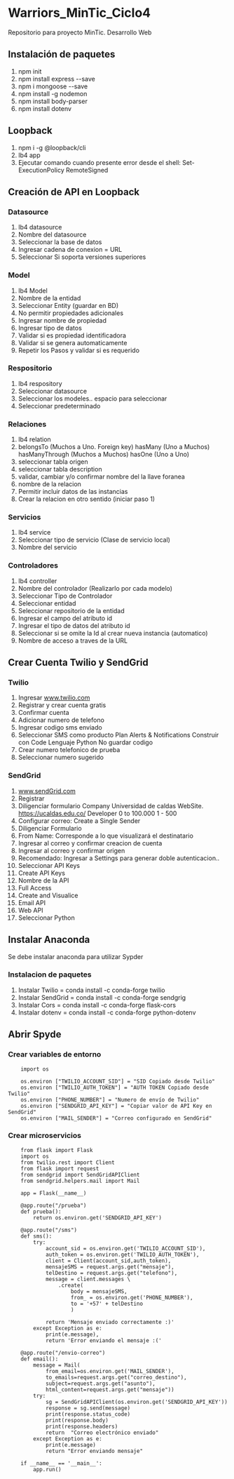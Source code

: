 # Warriors_MinTic_Ciclo4
Repositorio para proyecto MinTic. Desarrollo Web


## Instalación de paquetes
1. npm init
2. npm install express --save
3. npm i mongoose --save
4. npm install -g nodemon
5. npm install body-parser
6. npm install dotenv

## Loopback
1. npm i -g @loopback/cli
2. lb4 app
3. Ejecutar comando cuando presente error desde el shell: Set-ExecutionPolicy RemoteSigned

## Creación de API en Loopback
### Datasource
1. lb4 datasource
2. Nombre del datasource
3. Seleccionar la base de datos
4. Ingresar cadena de conexion = URL
5. Seleccionar Si soporta versiones superiores 

### Model
1. lb4 Model
2. Nombre de la entidad
3. Seleccionar Entity (guardar en BD)
4. No permitir propiedades adicionales
5. Ingresar nombre de propiedad
6. Ingresar tipo de datos
7. Validar si es propiedad identificadora
8. Validar si se genera automaticamente
9. Repetir los Pasos y validar si es requerido

### Respositorio
1. lb4 respository
2. Seleccionar datasource
3. Seleccionar los modeles.. espacio para seleccionar
5. Seleccionar predeterminado

### Relaciones
1. lb4 relation
2.  belongsTo (Muchos a Uno. Foreign key)
    hasMany (Uno a Muchos)
    hasManyThrough (Muchos a Muchos)
    hasOne (Uno a Uno)
3. seleccionar tabla origen
4. seleccionar tabla description
5. validar, cambiar y/o confirmar nombre del la llave foranea
6. nombre de la relacion
7. Permitir incluir datos de las instancias
8. Crear la relacion en otro sentido (iniciar paso 1)

### Servicios
1. lb4 service
2. Seleccionar tipo de servicio (Clase de servicio local)
3. Nombre del servicio

### Controladores
1. lb4 controller
2. Nombre del controlador (Realizarlo por cada modelo)
3. Seleccionar Tipo de Controlador
4. Seleccionar entidad
5. Seleccionar repositorio de la entidad
6. Ingresar el campo del atributo id
7. Ingresar el tipo de datos del atributo id
8. Seleccionar si se omite la Id al crear nueva instancia (automatico)
9. Nombre de acceso a traves de la URL	

## Crear Cuenta Twilio y SendGrid
### Twilio
1. Ingresar www.twilio.com
2. Registrar y crear cuenta gratis
3. Confirmar cuenta
4. Adicionar numero de telefono
5. Ingresar codigo sms enviado
6. Seleccionar
	SMS como producto
	Plan Alerts & Notifications
	Construir con Code
	Lenguaje Python
	No guardar codigo
7. Crear numero telefonico de prueba
8. Seleccionar numero sugerido

### SendGrid
1. www.sendGrid.com
2. Registrar
3. Diligenciar formulario
	Company Universidad de caldas
	WebSite. https://ucaldas.edu.co/
    Developer
    0 to 100.000
    1 - 500
4. Configurar correo: Create a Single Sender
5. Diligenciar Formulario
6. From Name: Corresponde a lo que visualizará el destinatario
7. Ingresar al correo y confirmar creacion de cuenta
8. Ingresar al correo y confirmar origen 
9. Recomendado: Ingresar a Settings para generar doble autenticacion..
9. Seleccionar API Keys
10. Create API Keys
11. Nombre de la API
12. Full Access
13. Create and Visualice
14. Email API
15. Web API
16. Seleccionar Python

## Instalar Anaconda
Se debe instalar anaconda para utilizar Sypder
### Instalacion de paquetes
1. Instalar Twilio = conda install -c conda-forge twilio
2. Instalar SendGrid = conda install -c conda-forge sendgrig
3. Instalar Cors = conda install -c conda-forge flask-cors
4. Instalar dotenv = conda install -c conda-forge python-dotenv


## Abrir Spyde
### Crear variables de entorno
        import os 

        os.environ ["TWILIO_ACCOUNT_SID"] = "SID Copiado desde Twilio"
        os.environ ["TWILIO_AUTH_TOKEN"] = "AUTH TOKEN Copiado desde Twilio"
        os.environ ["PHONE_NUMBER"] = "Numero de envío de Twilio"
        os.environ ["SENDGRID_API_KEY"] = "Copiar valor de API Key en SendGrid"
        os.environ ["MAIL_SENDER"] = "Correo configurado en SendGrid"

### Crear microservicios
        from flask import Flask
        import os
        from twilio.rest import Client
        from flask import request
        from sendgrid import SendGridAPIClient
        from sendgrid.helpers.mail import Mail

        app = Flask(__name__)

        @app.route("/prueba")
        def prueba():
            return os.environ.get('SENDGRID_API_KEY')

        @app.route("/sms")
        def sms():
            try:
                account_sid = os.environ.get('TWILIO_ACCOUNT_SID'),
                auth_token = os.environ.get('TWILIO_AUTH_TOKEN'),
                client = Client(account_sid,auth_token),
                mensajeSMS = request.args.get("mensaje"),
                telDestino = request.args.get("telefono"),
                message = client.messages \
                    .create(
                        body = mensajeSMS,
                        from_ = os.environ.get('PHONE_NUMBER'),
                        to = '+57' + telDestino
                        )

                return 'Mensaje enviado correctamente :)'
            except Exception as e:
                print(e.message),
                return 'Error enviando el mensaje :('

        @app.route("/envio-correo")
        def email():
            message = Mail(
                from_email=os.environ.get('MAIL_SENDER'),
                to_emails=request.args.get("correo_destino"),
                subject=request.args.get("asunto"),
                html_content=request.args.get("mensaje"))
            try:
                sg = SendGridAPIClient(os.environ.get('SENDGRID_API_KEY'))
                response = sg.send(message)
                print(response.status_code)
                print(response.body)
                print(response.headers)
                return	"Correo electrónico enviado"
            except Exception as e:
                print(e.message)
                return "Error enviando mensaje"
            
        if __name__ == '__main__':
            app.run()
